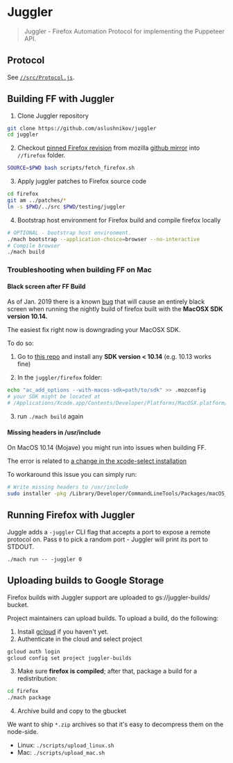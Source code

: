 # Juggler

> Juggler - Firefox Automation Protocol for implementing the Puppeteer API.

## Protocol

See [`//src/Protocol.js`](https://github.com/GoogleChrome/puppeteer/blob/master/experimental/juggler/src/Protocol.js).

## Building FF with Juggler

1. Clone Juggler repository
```bash
git clone https://github.com/aslushnikov/juggler
cd juggler
```

2. Checkout [pinned Firefox revision](https://github.com/aslushnikov/juggler/blob/master/FIREFOX_SHA) from mozilla [github mirror](https://github.com/mozilla/gecko-dev) into `//firefox` folder.

```bash
SOURCE=$PWD bash scripts/fetch_firefox.sh
```

3. Apply juggler patches to Firefox source code

```bash
cd firefox
git am ../patches/*
ln -s $PWD/../src $PWD/testing/juggler
```

4. Bootstrap host environment for Firefox build and compile firefox locally

```bash
# OPTIONAL - bootstrap host environment.
./mach bootstrap --application-choice=browser --no-interactive
# Compile browser
./mach build
```

### Troubleshooting when building FF on Mac
#### Black screen after FF Build
As of Jan. 2019 there is a known [bug](https://bugzilla.mozilla.org/show_bug.cgi?id=1493330) that will cause an entirely black screen when running the nightly build of firefox built with the **MacOSX SDK version 10.14.**

The easiest fix right now is downgrading your MacOSX SDK.

To do so:

1) Go to [this repo](https://github.com/phracker/MacOSX-SDKs) and install any **SDK version < 10.14** (e.g. 10.13 works fine)

2) In the `juggler/firefox` folder:

```bash
echo "ac_add_options --with-macos-sdk=path/to/sdk" >> .mozconfig
# your SDK might be located at
# /Applications/Xcode.app/Contents/Developer/Platforms/MacOSX.platform/Developer/SDKs/
```

3) run `./mach build` again


#### Missing headers in /usr/include

On MacOS 10.14 (Mojave) you might run into issues when building FF.

The error is related to [a change in the xcode-select installation](https://bugzilla.mozilla.org/show_bug.cgi?id=1487552)

To workaround this issue you can simply run:

```bash
# Write missing headers to /usr/include
sudo installer -pkg /Library/Developer/CommandLineTools/Packages/macOS_SDK_headers_for_macOS_10.14.pkg -target /
```

## Running Firefox with Juggler

Juggle adds a `-juggler` CLI flag that accepts a port to expose a remote protocol on.
Pass `0` to pick a random port - Juggler will print its port to STDOUT.

```
./mach run -- -juggler 0
```

## Uploading builds to Google Storage

Firefox builds with Juggler support are uploaded to gs://juggler-builds/ bucket.

Project maintainers can upload builds.
To upload a build, do the following:

1. Install [gcloud](https://cloud.google.com/sdk/install) if you haven't yet.
2. Authenticate in the cloud and select project

```bash
gcloud auth login
gcloud config set project juggler-builds
```

3. Make sure **firefox is compiled**; after that, package a build for a redistribution:

```bash
cd firefox
./mach package
```

4. Archive build and copy to the gbucket

We want to ship `*.zip` archives so that it's easy to decompress them on the node-side.

- Linux: `./scripts/upload_linux.sh`
- Mac: `./scripts/upload_mac.sh`

